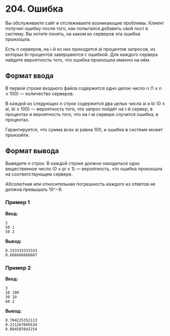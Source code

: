 # 204. Ошибка

Вы обслуживаете сайт и отслеживаете возникающие проблемы. Клиент получил ошибку после того, как попытался добавить свой пост в систему. Вы хотите понять, на каком из серверов эта ошибка произошла.

Есть n серверов, на i-й из них приходится ai процентов запросов, из которых bi процентов завершаются с ошибкой. Для каждого сервера найдите вероятность того, что ошибка произошла именно на нём.

## Формат ввода

В первой строке входного файла содержится одно целое число n (1 ≤ n ≤ 100) — количество серверов.

В каждой из следующих n строк содержится два целых числа ai и bi (0 ≤ ai, bi ≤ 100) — вероятность того, что запрос пойдёт на i-й сервер, в процентах и вероятность того, что на i-м сервере случится ошибка, в процентах.

Гарантируется, что сумма всех ai равна 100, и ошибка в системе может произойти.

## Формат вывода

Выведите n строк. В каждой строке должно находиться одно вещественное число (0 ≤ pi ≤ 1) — вероятность, что ошибка произошла на соответствующем сервере.

Абсолютная или относительная погрешность каждого из ответов не должна превышать 10^−9.

### Пример 1

**Ввод:** 
```
2 
50 1 
50 2
```

**Вывод:**
```
0.333333333333
0.666666666667
```

### Пример 2

**Ввод:**
```
3
10 100
30 10
60 2
```

**Вывод:**
```
0.704225352113
0.211267605634
0.084507042254
```
